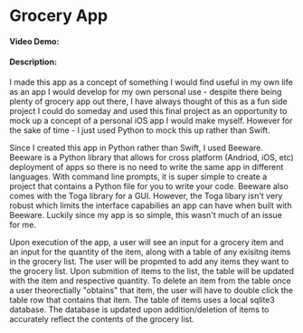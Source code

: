 # Grocery App
#### Video Demo:  <URL HERE>
#### Description:

I made this app as a concept of something I would find useful in my own life as an app I would develop for my own personal use - despite there being plenty of grocery app out there, I have always thought of this as a fun side project I could do someday and used this final project as an 
opportunity to mock up a concept of a personal iOS app I would make myself. However for the sake of time - I just used Python to mock this up rather than Swift.

Since I created this app in Python rather than Swift, I used Beeware. Beeware is a Python library that allows for cross platform (Andriod, iOS, etc) deployment of apps so there is no need to write the same app in different languages. With command line prompts, it is super simple to create a project that contains a Python file for you to write your code. Beeware also comes with the Toga library for a GUI. However, the Toga libary isn't very robust which limits the interface capabilies an app can have when built with Beeware. Luckily since my app is so simple, this wasn't much of an issue for me.

Upon execution of the app, a user will see an input for a grocery item and an input for the quantity of the item, along with a table of any exisitng items in the grocery list. The user will be propmted to add any items they want to the grocery list. Upon submition of items to the list, the table will be updated with the item and respective quantity. To delete an item from the table once a user theorectially "obtains" that item, the user will have to double click the table row that contains that item. The table of items uses a local sqlite3 database. The database is updated upon addition/deletion of items to accurately reflect the contents of the grocery list.


